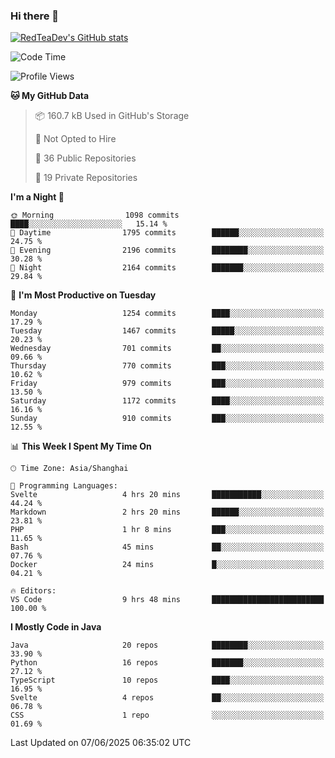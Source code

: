 ### Hi there 👋

<!--
**RedTeaDev/RedTeaDev** is a ✨ _special_ ✨ repository because its `README.md` (this file) appears on your GitHub profile.

Here are some ideas to get you started:

- 🔭 I’m currently working on ...
- 🌱 I’m currently learning ...
- 👯 I’m looking to collaborate on ...
- 🤔 I’m looking for help with ...
- 💬 Ask me about ...
- 📫 How to reach me: ...
- 😄 Pronouns: ...
- ⚡ Fun fact: ...
-->

<!--
[![wakatime](https://wakatime.com/badge/user/6b101ed0-04c0-4490-9283-eb61f2efff96.svg)](https://wakatime.com/@6b101ed0-04c0-4490-9283-eb61f2efff96)
!-->

[![RedTeaDev's GitHub stats](https://github-readme-stats.vercel.app/api?username=RedTeaDev\&include_all_commits=true)](https://github.com/anuraghazra/github-readme-stats)
<!--
[![willianrod's wakatime stats](https://github-readme-stats.vercel.app/api/wakatime?username=RedTeaDev)](https://github.com/anuraghazra/github-readme-stats)
!-->
<!--START_SECTION:waka-->
![Code Time](http://img.shields.io/badge/Code%20Time-3%2C266%20hrs%2038%20mins-blue)

![Profile Views](http://img.shields.io/badge/Profile%20Views-0-blue)

**🐱 My GitHub Data** 

> 📦 160.7 kB Used in GitHub's Storage 
 > 
> 🚫 Not Opted to Hire
 > 
> 📜 36 Public Repositories 
 > 
> 🔑 19 Private Repositories 
 > 
**I'm a Night 🦉** 

```text
🌞 Morning                1098 commits        ████░░░░░░░░░░░░░░░░░░░░░   15.14 % 
🌆 Daytime                1795 commits        ██████░░░░░░░░░░░░░░░░░░░   24.75 % 
🌃 Evening                2196 commits        ████████░░░░░░░░░░░░░░░░░   30.28 % 
🌙 Night                  2164 commits        ███████░░░░░░░░░░░░░░░░░░   29.84 % 
```
📅 **I'm Most Productive on Tuesday** 

```text
Monday                   1254 commits        ████░░░░░░░░░░░░░░░░░░░░░   17.29 % 
Tuesday                  1467 commits        █████░░░░░░░░░░░░░░░░░░░░   20.23 % 
Wednesday                701 commits         ██░░░░░░░░░░░░░░░░░░░░░░░   09.66 % 
Thursday                 770 commits         ███░░░░░░░░░░░░░░░░░░░░░░   10.62 % 
Friday                   979 commits         ███░░░░░░░░░░░░░░░░░░░░░░   13.50 % 
Saturday                 1172 commits        ████░░░░░░░░░░░░░░░░░░░░░   16.16 % 
Sunday                   910 commits         ███░░░░░░░░░░░░░░░░░░░░░░   12.55 % 
```


📊 **This Week I Spent My Time On** 

```text
🕑︎ Time Zone: Asia/Shanghai

💬 Programming Languages: 
Svelte                   4 hrs 20 mins       ███████████░░░░░░░░░░░░░░   44.24 % 
Markdown                 2 hrs 20 mins       ██████░░░░░░░░░░░░░░░░░░░   23.81 % 
PHP                      1 hr 8 mins         ███░░░░░░░░░░░░░░░░░░░░░░   11.65 % 
Bash                     45 mins             ██░░░░░░░░░░░░░░░░░░░░░░░   07.76 % 
Docker                   24 mins             █░░░░░░░░░░░░░░░░░░░░░░░░   04.21 % 

🔥 Editors: 
VS Code                  9 hrs 48 mins       █████████████████████████   100.00 % 
```

**I Mostly Code in Java** 

```text
Java                     20 repos            ████████░░░░░░░░░░░░░░░░░   33.90 % 
Python                   16 repos            ███████░░░░░░░░░░░░░░░░░░   27.12 % 
TypeScript               10 repos            ████░░░░░░░░░░░░░░░░░░░░░   16.95 % 
Svelte                   4 repos             ██░░░░░░░░░░░░░░░░░░░░░░░   06.78 % 
CSS                      1 repo              ░░░░░░░░░░░░░░░░░░░░░░░░░   01.69 % 
```




 Last Updated on 07/06/2025 06:35:02 UTC
<!--END_SECTION:waka-->


